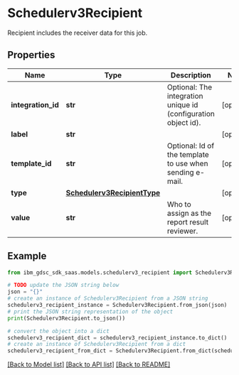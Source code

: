 # Schedulerv3Recipient

Recipient includes the receiver data for this job.

## Properties

Name | Type | Description | Notes
------------ | ------------- | ------------- | -------------
**integration_id** | **str** | Optional: The integration unique id (configuration object id). | [optional] 
**label** | **str** |  | [optional] 
**template_id** | **str** | Optional: Id of the template to use when sending e-mail. | [optional] 
**type** | [**Schedulerv3RecipientType**](Schedulerv3RecipientType.md) |  | [optional] 
**value** | **str** | Who to assign as the report result reviewer. | [optional] 

## Example

```python
from ibm_gdsc_sdk_saas.models.schedulerv3_recipient import Schedulerv3Recipient

# TODO update the JSON string below
json = "{}"
# create an instance of Schedulerv3Recipient from a JSON string
schedulerv3_recipient_instance = Schedulerv3Recipient.from_json(json)
# print the JSON string representation of the object
print(Schedulerv3Recipient.to_json())

# convert the object into a dict
schedulerv3_recipient_dict = schedulerv3_recipient_instance.to_dict()
# create an instance of Schedulerv3Recipient from a dict
schedulerv3_recipient_from_dict = Schedulerv3Recipient.from_dict(schedulerv3_recipient_dict)
```
[[Back to Model list]](../README.md#documentation-for-models) [[Back to API list]](../README.md#documentation-for-api-endpoints) [[Back to README]](../README.md)


